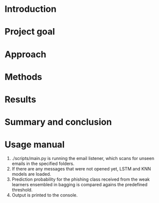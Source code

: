 Introduction
============

Project goal
============

Approach
========

Methods
=======

Results
=======

Summary and conclusion
======================

Usage manual
============
1. ./scripts/main.py is running the email listener, which scans for unseen emails in the specified folders. 
2. If there are any messages that were not opened yet, LSTM and KNN models are loaded.
3. Prediction probability for the phishing class received from the weak learners ensembled in bagging is compared agains the predefined threshold. 
4. Output is printed to the console.
